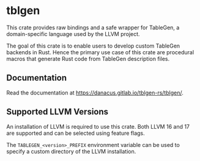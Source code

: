 # tblgen

This crate provides raw bindings and a safe wrapper for TableGen, a domain-specific language used by the LLVM project.

The goal of this crate is to enable users to develop custom TableGen backends in Rust. Hence the primary use case of this crate are procedural macros that generate Rust code from TableGen description files.

## Documentation

Read the documentation at https://danacus.gitlab.io/tblgen-rs/tblgen/.

## Supported LLVM Versions

An installation of LLVM is required to use this crate. Both LLVM 16 and 17 are supported and can be selected using feature flags.

The `TABLEGEN_<version>_PREFIX` environment variable can be used to specify a custom directory of the LLVM installation.
